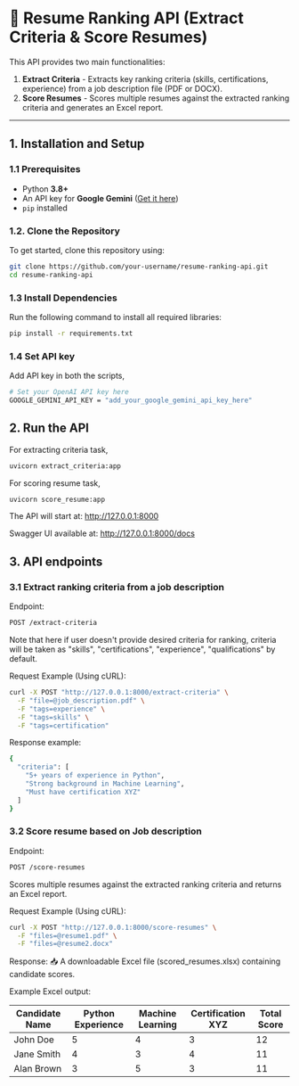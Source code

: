 # 📄 Resume Ranking API (Extract Criteria & Score Resumes)

This API provides two main functionalities:
1. **Extract Criteria** - Extracts key ranking criteria (skills, certifications, experience) from a job description file (PDF or DOCX).
2. **Score Resumes** - Scores multiple resumes against the extracted ranking criteria and generates an Excel report.

---

##  **1. Installation and Setup**

### **1.1 Prerequisites**
- Python **3.8+**
- An API key for **Google Gemini** ([Get it here](https://ai.google.dev/))
- `pip` installed





###  **1.2. Clone the Repository**
To get started, clone this repository using:
```bash
git clone https://github.com/your-username/resume-ranking-api.git
cd resume-ranking-api
```




### **1.3 Install Dependencies**
Run the following command to install all required libraries:
```bash
pip install -r requirements.txt
```



### **1.4 Set API key**
Add API key in both the scripts,
```bash
# Set your OpenAI API key here
GOOGLE_GEMINI_API_KEY = "add_your_google_gemini_api_key_here"
```




## **2. Run the API**
For extracting criteria task,
```bash
uvicorn extract_criteria:app
```

For scoring resume task,
```bash
uvicorn score_resume:app
```

The API will start at: http://127.0.0.1:8000

Swagger UI available at: http://127.0.0.1:8000/docs


## **3. API endpoints**

### **3.1 Extract ranking criteria from a job description**
Endpoint:
```bash
POST /extract-criteria
```


Note that here if user doesn't provide desired criteria for ranking, criteria will be taken as "skills", "certifications", "experience", "qualifications" by default.

Request Example (Using cURL):
```bash
curl -X POST "http://127.0.0.1:8000/extract-criteria" \
  -F "file=@job_description.pdf" \
  -F "tags=experience" \
  -F "tags=skills" \
  -F "tags=certification"
```

Response example:
```bash
{
  "criteria": [
    "5+ years of experience in Python",
    "Strong background in Machine Learning",
    "Must have certification XYZ"
  ]
}
```




### **3.2 Score resume based on Job description**
Endpoint:
```bash
POST /score-resumes
```


Scores multiple resumes against the extracted ranking criteria and returns an Excel report.

Request Example (Using cURL):
```bash
curl -X POST "http://127.0.0.1:8000/score-resumes" \
  -F "files=@resume1.pdf" \
  -F "files=@resume2.docx"
```

Response:
📥 A downloadable Excel file (scored_resumes.xlsx) containing candidate scores.


Example Excel output:

| **Candidate Name**    | **Python Experience** | **Machine Learning** | **Certification XYZ** | **Total Score** |
|-----------------------|-----------------------|----------------------|------------------------|-----------------|
| John Doe             | 5                     | 4                    | 3                      | 12              |
| Jane Smith           | 4                     | 3                    | 4                      | 11              |
| Alan Brown           | 3                     | 5                    | 3                      | 11              |





